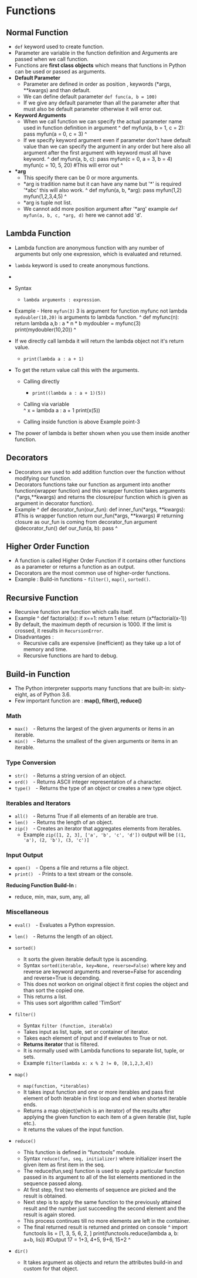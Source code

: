 # Functions

## Normal Function
-  `def` keyword used to create function.
-  Parameter are variable in the function definition and Arguments are passed when we call function.
-  Functions are **first class objects** which means that functions in Python can be used or passed as arguments.
-  **Default Parameter**
   -  Parameter are defined in order as position , keywords (\*args, \*\*kwargs) and than default.
   - We can define default parameter `def func(a, b = 100)`
   - If we give any default parameter than all the parameter after that must also be default parameter otherwise it will error out.
-  **Keyword Arguments**
   -  When we call function we can specify the actual parameter name used in function definition in argument
^
    def myfun(a, b = 1, c = 2):
        pass
    myfun(a = 0, c = 3)
^
   -  If we specify keyword argument even if parameter don't have default value than we can specify the argument in any order but here also all argument after the first argument with keyword must all have keyword.
^
    def myfun(a, b, c):
        pass
    myfun(c = 0, a = 3, b = 4)
    myfun(c = 10, 5, 20) #This will error out
^
-  **\*arg**
   -  This specify there can be 0 or more arguments.
   -  \*arg is tradition name but it can have any name but '\*' is required '\*abc' this will also work.
^
    def myfun(a, b, \*arg):
        pass
    myfun(1,2)
    myfun(1,2,3,4,5)
^
   -  \*arg is tuple not list.
   -  We cannot add more position argument after '\*arg' example `def myfun(a, b, c, *arg, d)` here we cannot add 'd'.

## Lambda Function
-  Lambda function are anonymous function with any number of arguments but only one expression, which is evaluated and returned.
-  `lambda` keyword is used to create anonymous functions.
-  
-  Syntax    
    - `lambda arguments : expression`.
-  Example - Here `myfun(3)` 3 is argument for function myfunc not lambda `mydoubler(10,20)` is arguments to lambda function.
^
    def myfunc(n):  
      return lambda a,b : a * n * b
    mydoubler = myfunc(3)
    print(mydoubler(10,20))
^
-  If we directly call lambda it will return the lambda object not it's return value.
   -  `print(lambda a : a + 1)`
-  To get the return value call this with the arguments.
   -  Calling directly
      -  `print((lambda a : a + 1)(5))`
   -  Calling via variable  
^
    x = lambda a : a + 1
    print(x(5))
    
   -  Calling inside function is above Example point-3
      
-  The power of lambda is better shown when you use them inside another function.

## Decorators
-  Decorators are used to add addition function over the function without modifying our function.
-  Decorators functions take our function as argument into another function(wrapper function) and this wrapper function takes arguments (\*args,\*\*kwargs) and returns the closure(our function which is given as argument in decorator function).
-  Example
^
    def decorator_fun(our_fun):
        def inner_fun(*args, **kwargs):    #This is wrapper function
            return our_fun(*args, **kwargs) # returning closure as our_fun is coming from decorator_fun argument
    @decorator_fun()
    def our_fun(a, b):
        pass
^

## Higher Order Function
-  A function is called Higher Order Function if it contains other functions as a parameter or returns a function as an output.
-  Decorators are the most common use of higher-order functions.
-  Example : Build-in functions - `filter()`, `map()`, `sorted()`.

## Recursive Function
-  Recursive function are function which calls itself.
-  Example
^
    def factorial(x):
      if x==1:
        return 1
      else:
        return (x\*factorial(x-1))
-  By default, the maximum depth of recursion is 1000. If the limit is crossed, it results in `RecursionError`.
-  Disadvantages :
   -  Recursive calls are expensive (inefficient) as they take up a lot of memory and time.
   -  Recursive functions are hard to debug.

## Build-in Function
- The Python interpreter supports many functions that are built-in: sixty-eight, as of Python 3.6.
- Few important function are : **map(), filter(), reduce()**

### Math
  -  ```max()```&emsp;- Returns the largest of the given arguments or items in an iterable.
  -  ```min()```&emsp;- Returns the smallest of the given arguments or items in an iterable.  


### Type Conversion
  -  ```str()```&emsp;- Returns a string version of an object.
  -  ```ord()```&emsp;- Returns ASCII integer representation of a character.
  -  ```type()```&emsp;- Returns the type of an object or creates a new type object.  

### Iterables and Iterators
  -  `all()`&emsp;- Returns True if all elements of an iterable are true.
  -  `len()`&emsp;- Returns the length of an object.
  -  `zip()`&emsp;- Creates an iterator that aggregates elements from iterables.
     -  Example `zip([1, 2, 3], ['a', 'b', 'c', 'd'])` output will be `[(1, 'a'), (2, 'b'), (3, 'c')]`


### Input Output
  -  ```open()```&emsp;- Opens a file and returns a file object.
  -  ```print()```&emsp;- Prints to a text stream or the console.

**Reducing Function Build-In :**
-  reduce, min, max, sum, any, all

### Miscellaneous
  -  `eval()`&emsp;- Evaluates a Python expression.
  -  `len()`&emsp;- Returns the length of an object.
  -  `sorted()`
     -  It sorts the given iterable default type is ascending.
     -  Syntax `sorted(iterable, key=None, reverse=False)` where key and reverse are keyword arguments and reverse=False for ascending and reverse=True is decending.
     -  This does not workon on original object it first copies the object and than sort the copied one.
     -  This returns a list.
     -  This uses sort algorithm called 'TimSort'
  -  `filter()`
     -  Syntax `filter (function, iterable)`
     -  Takes input as list, tuple, set or container of iterator.
     -  Takes each element of input and if evelautes to True or not.
     -  **Returns iterator** that is filtered.
     -  It is normally used with Lambda functions to separate list, tuple, or sets.
     -  Example `filter(lambda x: x % 2 != 0, [0,1,2,3,4])`
-  `map()`
   -  `map(function, *iterables)`
   -  It takes input function and one or more iterables and pass first element of both iterable in first loop and end when shortest iterable ends.
   -  Returns a map object(which is an iterator) of the results after applying the given function to each item of a given iterable (list, tuple etc.).
   -  It returns the values of the input function.
-  `reduce()`
   -  This function is defined in “functools” module.
   -  Syntax `reduce(fun, seq, initializer)` where initializer insert the given item as first item in the seq.
   -  The reduce(fun,seq) function is used to apply a particular function passed in its argument to all of the list elements mentioned in the sequence passed along.
   -  At first step, first two elements of sequence are picked and the result is obtained.
   -  Next step is to apply the same function to the previously attained result and the number just succeeding the second element and the result is again stored.
   -  This process continues till no more elements are left in the container.
   -  The final returned result is returned and printed on console
^
    import functools
    lis = [1, 3, 5, 6, 2, ]
    print(functools.reduce(lambda a, b: a+b, lis)) #Output 17 = 1+3, 4+5, 9+6, 15+2
^

-  `dir()`
   -  It takes argument as objects and return the attributes build-in and custom for that object.
    
